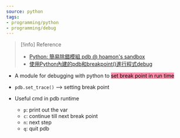 ```yaml
---
source: python
tags:
- programming/python
- programming/debug
---
```

> [!info] Reference
> - [Python: 簡易除錯模組 pdb @ hoamon's sandbox](http://www.hoamon.info/blog/2007/02/01/pythonpdb.html)
> - [使用Python內建的pdb和breakpoint()進行程式debug](https://yanwei-liu.medium.com/debug-python-program-with-pdb-and-breakpoint-3a8834d8081)

- A module for debugging with python to <mark style="background: #FF5582A6;">set break point in run time</mark>
- `pdb.set_trace()` --> setting break point

- Useful cmd in pdb runtime
	- `p`: print out the var
	- `c`: continue till next break point
	- `n`: next step
	- `q`: quit pdb